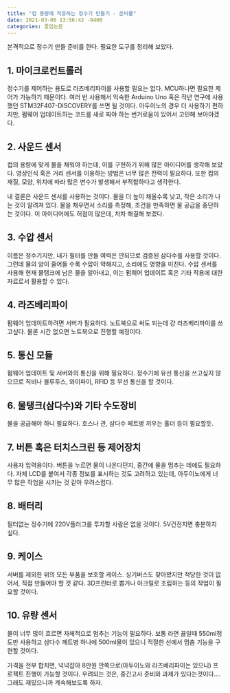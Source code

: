 ```yaml
---
title: "컵 용량에 적응하는 정수기 만들기 - 준비물"
date: 2021-03-06 13:56:42 -0400
categories: 졸업논문
---
```

본격적으로 정수기 만들 준비를 한다. 필요한 도구를 정리해 보았다.

## 1. 마이크로컨트롤러

정수기를 제어하는 용도로 라즈베리파이를 사용할 필요는 없다. MCU하나면 필요한 제어가 가능하기 때문이다. 여러 번 사용해서 익숙한 Arduino Uno 혹은 작년 연구에 사용했던 STM32F407-DISCOVERY를 쓰면 될 것이다. 아두이노의 경우 더 사용하기 편하지만, 펌웨어 업데이트하는 코드를 새로 짜야 하는 번거로움이 있어서 고민해 보아야겠다.

## 2. 사운드 센서

컵의 용량에 맞게 물을 채워야 하는데, 이를 구현하기 위해 많은 아이디어를 생각해 보았다.
영상인식 혹은 거리 센서를 이용하는 방법은 너무 많은 전력이 필요하다. 또한 컵의 재질, 모양, 위치에 따라 많은 변수가 발생해서 부적합하다고 생각한다.

내 결론은 사운드 센서를 사용하는 것이다. 물을 더 높이 채울수록 낮고, 작은 소리가 나는 것이 알려져 있다. 물을 채우면서 소리를 측정해, 조건을 만족하면 물 공급을 중단하는 것이다. 이 아이디어에도 허점이 많은데, 차차 해결해 보겠다.

## 3. 수압 센서

이름은 정수기지만, 내가 필터를 만들 여력은 안되므로 검증된 삼다수를 사용할 것이다. 그런데 물의 양이 줄어들 수록 수압이 약해지고, 소리에도 영향을 미친다. 수압 센서를 사용해 현재 물탱크에 남은 물을 알아내고, 이는 펌웨어 업데이트 혹은 기타 작용에 대한 자료로서 활용할 수 있다.

## 4. 라즈베리파이

펌웨어 업데이트하려면 서버가 필요하다. 노트북으로 써도 되는데 걍 라즈베리파이를 쓰고싶다. 물론 시간 없으면 노트북으로 진행할 예정이다.

## 5. 통신 모듈

펌웨어 업데이트 및 서버와의 통신을 위해 필요하다. 정수기에 유선 통신을 쓰고싶지 않으므로 직비나 블루투스, 와이파이, RFID 등 무선 통신을 할 것이다. 

## 6. 물탱크(삼다수)와 기타 수도장비

물을 공급해야 하니 필요하다. 호스나 관, 삼다수 페트병 끼우는 홀더 등이 필요할듯.

## 7. 버튼 혹은 터치스크린 등 제어장치

사용자 입력용이다. 버튼을 누르면 물이 나온다던지, 중간에 물을 멈추는 데에도 필요하다. 자체 LCD를 붙여서 각종 정보를 표시하는 것도 고려하고 있는데, 아두이노에게 너무 많은 작업을 시키는 것 같아 우려스럽다.

## 8. 배터리

필터없는 정수기에 220V플러그를 투자할 사람은 없을 것이다. 5V건전지면 충분하지 싶다.

## 9. 케이스

서버를 제외한 위의 모든 부품을 보호할 케이스. 싱기버스도 찾아봤지만 적당한 것이 없어서, 직접 만들어야 할 것 같다. 3D프린터로 뽑거나 아크릴로 조립하는 등의 작업이 필요할 것이다.

## 10. 유량 센서

물이 너무 많이 흐르면 자체적으로 멈추는 기능이 필요하다. 보통 라면 끓일때 550ml정도만 사용하고 삼다수 페트병 하나에 500ml물이 있으니 적절한 선에서 멈춤 기능을 구현할 것이다.

가격을 전부 합치면, 넉넉잡아 8만원 안쪽으로(아두이노와 라즈베리파이는 있으니) 프로젝트 진행이 가능할 것이다. 우려되는 것은, 중간고사 준비와 과제가 있다는것이다.... 그래도 재밌으니까 계속해보도록 하자.